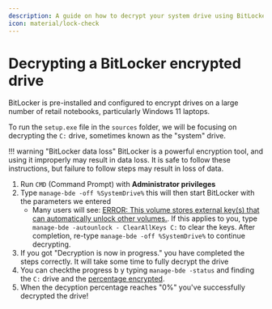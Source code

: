 ```yaml
---
description: A guide on how to decrypt your system drive using BitLocker
icon: material/lock-check
---
```


# Decrypting a BitLocker encrypted drive

BitLocker is pre-installed and configured to encrypt drives on a large number of retail notebooks, particularly Windows 11 laptops.

To run the `setup.exe` file in the `sources` folder, we will be focusing on decrypting the `C:` drive, sometimes known as the "system" drive.

!!! warning "BitLocker data loss"
    BitLocker is a powerful encryption tool, and using it improperly may result in data loss. It is safe to follow these instructions, but failure to follow steps may result in loss of data.

1. Run `CMD` (Command Prompt) with **Administrator privileges**
2. Type `manage-bde -off %SystemDrive%` this will then start BitLocker with the parameters we entered
    - Many users will see: [ERROR: This volume stores external key(s) that can automatically unlock other volumes.](../assets/images/bitlocker-error-decrypting.jpg). If this applies to you, type `manage-bde -autounlock - ClearAllKeys C:` to clear the keys. After completion, re-type `manage-bde -off %SystemDrive%` to continue decrypting.
3. If you got "Decryption is now in progress." you have completed the steps correctly. It will take some time to fully decrypt the drive
4. You can checkthe progress b
y typing `manage-bde -status` and finding the `C:` drive and the [percentage encrypted](../assets/images/bitlocker-decryption-progress.png).
5. When the decyption percentage reaches "0%" you've successfully decrypted the drive!
